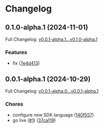 # Changelog

## 0.1.0-alpha.1 (2024-11-01)

Full Changelog: [v0.0.1-alpha.1...v0.1.0-alpha.1](https://github.com/CZL-AI/czlai-go/compare/v0.0.1-alpha.1...v0.1.0-alpha.1)

### Features

* fix ([7e4d413](https://github.com/CZL-AI/czlai-go/commit/7e4d41353fa80d0095633c52b9177b59dcccb6cd))

## 0.0.1-alpha.1 (2024-10-29)

Full Changelog: [v0.0.1-alpha.0...v0.0.1-alpha.1](https://github.com/CZL-AI/czlai-go/compare/v0.0.1-alpha.0...v0.0.1-alpha.1)

### Chores

* configure new SDK language ([140f557](https://github.com/CZL-AI/czlai-go/commit/140f55793c0a97f6a32f678aa9f2143704b3c461))
* go live ([#1](https://github.com/CZL-AI/czlai-go/issues/1)) ([37ca119](https://github.com/CZL-AI/czlai-go/commit/37ca11907bdfdd3250cc6271bdfc69cfa00a6d73))
